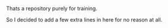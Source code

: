 Thats a repository purely for training.

So I decided to add a few extra lines in here for no reason at all.